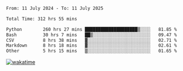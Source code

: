 <!--START_SECTION:waka-->

```txt
From: 11 July 2024 - To: 11 July 2025

Total Time: 312 hrs 55 mins

Python        260 hrs 27 mins ████████████████████▒░░░░   81.85 %
Bash          30 hrs 7 mins   ██▒░░░░░░░░░░░░░░░░░░░░░░   09.47 %
CSV           8 hrs 38 mins   ▓░░░░░░░░░░░░░░░░░░░░░░░░   02.71 %
Markdown      8 hrs 18 mins   ▓░░░░░░░░░░░░░░░░░░░░░░░░   02.61 %
Other         5 hrs 15 mins   ▒░░░░░░░░░░░░░░░░░░░░░░░░   01.65 %
```

<!--END_SECTION:waka-->
[![wakatime](https://wakatime.com/badge/user/5f89a63a-5294-4958-ad30-2b3455e63f2a.svg)](https://wakatime.com/@5f89a63a-5294-4958-ad30-2b3455e63f2a)
